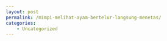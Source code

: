 ```yaml
---
layout: post
permalink: /mimpi-melihat-ayam-bertelur-langsung-menetas/
categories:
    - Uncategorized
---
```


